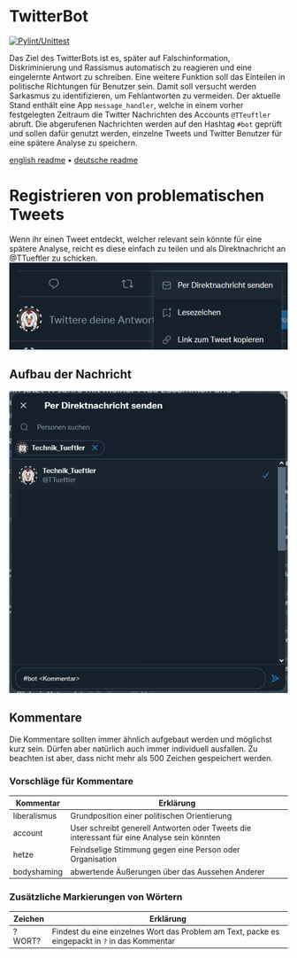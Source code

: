 # TwitterBot
[![Pylint/Unittest](https://github.com/Technik-Tueftler/TwitterBot/actions/workflows/merge_test.yml/badge.svg)](https://github.com/Technik-Tueftler/TwitterBot/actions/workflows/merge_test.yml)  

Das Ziel des TwitterBots ist es, später auf Falschinformation, Diskriminierung und Rassismus
automatisch zu reagieren und eine eingelernte Antwort zu schreiben. Eine weitere Funktion soll das
Einteilen in politische Richtungen für Benutzer sein. Damit soll versucht werden Sarkasmus zu 
identifizieren, um Fehlantworten zu vermeiden. Der aktuelle Stand enthält 
eine App `message_handler`, welche in einem vorher festgelegten Zeitraum
die Twitter Nachrichten des Accounts `@TTeuftler` abruft. Die abgerufenen Nachrichten werden auf den
Hashtag `#bot` geprüft und sollen dafür genutzt werden, einzelne Tweets und Twitter Benutzer für
eine spätere Analyse zu speichern.

[english readme](https://github.com/Technik-Tueftler/TwitterBot/blob/main/README.md)
 • [deutsche readme](https://github.com/Technik-Tueftler/TwitterBot/blob/main/README.de.md)

# Registrieren von problematischen Tweets
Wenn ihr einen Tweet entdeckt, welcher relevant sein könnte für eine spätere Analyse, reicht es
diese einfach zu teilen und als Direktnachricht an @TTueftler zu schicken.  
![Schaubild wo die Funktion "Per Direktnachricht senden" zu finden ist.](files/per_direktnachricht_senden.png)

## Aufbau der Nachricht
![Aufbau einer Nachricht um einen Tweet zu erfassen](files/aufbau_nachricht.png)

## Kommentare
Die Kommentare sollten immer ähnlich aufgebaut werden und möglichst kurz sein. 
Dürfen aber natürlich auch immer individuell ausfallen. Zu beachten ist aber, dass nicht mehr als
500 Zeichen gespeichert werden.

### Vorschläge für Kommentare
| Kommentar    | Erklärung                                                                                  |
|--------------|--------------------------------------------------------------------------------------------|
| liberalismus | Grundposition einer politischen Orientierung                                               |
| account      | User schreibt generell Antworten oder Tweets die interessant für eine Analyse sein könnten |
| hetze        | Feindselige Stimmung gegen eine Person oder Organisation                                   |
| bodyshaming  | abwertende Äußerungen über das Aussehen Anderer                                            |

### Zusätzliche Markierungen von Wörtern
| Zeichen | Erklärung                                                                                       |
|---------|-------------------------------------------------------------------------------------------------|
| ?WORT?  | Findest du eine einzelnes Wort das Problem am Text, packe es eingepackt in `?` in das Kommentar |

